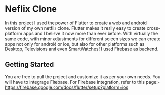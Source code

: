 # Neflix Clone

In this project I used the power of Flutter to create a web and android version of my own netflix clone. Flutter makes it really easy to create cross-platform apps and I believe it now more than ever before. With virtually the same code, with minor adjustments for different screen sizes we can create apps not only for android or ios, but also for other platforms such as Desktop, Televisions and even SmartWatches! I used Firebase as backend.

## Getting Started

You are free to pull the project and customize it as per your own needs. You will have to integrage Firebase. For Firebase integration, refer to this page:-
https://firebase.google.com/docs/flutter/setup?platform=ios

